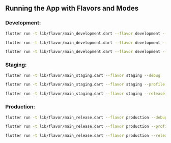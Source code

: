 ## Running the App with Flavors and Modes

### Development:
```sh
flutter run -t lib/flavor/main_development.dart --flavor development --debug
```
```sh
flutter run -t lib/flavor/main_development.dart --flavor development --profile  
```
```sh
flutter run -t lib/flavor/main_development.dart --flavor development --release  
```
### Staging:
```sh
flutter run -t lib/flavor/main_staging.dart --flavor staging --debug
```
```sh
flutter run -t lib/flavor/main_staging.dart --flavor staging --profile
```
```sh
flutter run -t lib/flavor/main_staging.dart --flavor staging --release  
```
### Production:
```sh
flutter run -t lib/flavor/main_release.dart --flavor production --debug
```
```sh
flutter run -t lib/flavor/main_release.dart --flavor production --profile
```
```sh
flutter run -t lib/flavor/main_release.dart --flavor production --release  
```
